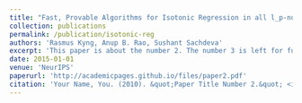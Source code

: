 ```yaml
---
title: "Fast, Provable Algorithms for Isotonic Regression in all l_p-norms"
collection: publications
permalink: /publication/isotonic-reg
authors: 'Rasmus Kyng, Anup B. Rao, Sushant Sachdeva'
excerpt: 'This paper is about the number 2. The number 3 is left for future work.'
date: 2015-01-01
venue: 'NeurIPS'
paperurl: 'http://academicpages.github.io/files/paper2.pdf'
citation: 'Your Name, You. (2010). &quot;Paper Title Number 2.&quot; <i>Journal 1</i>. 1(2).'
---
```

